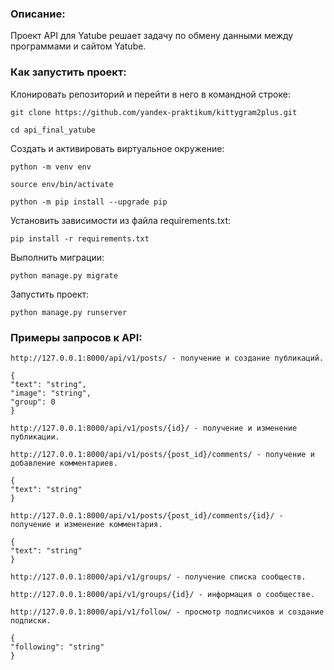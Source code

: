 ### Описание:

Проект API для Yatube решает задачу по обмену данными между программами и сайтом Yatube.

### Как запустить проект:

Клонировать репозиторий и перейти в него в командной строке:

```
git clone https://github.com/yandex-praktikum/kittygram2plus.git
```

```
cd api_final_yatube 
```

Cоздать и активировать виртуальное окружение:

```
python -m venv env
```

```
source env/bin/activate
```

```
python -m pip install --upgrade pip
```

Установить зависимости из файла requirements.txt:

```
pip install -r requirements.txt
```

Выполнить миграции:

```
python manage.py migrate
```

Запустить проект:

```
python manage.py runserver
```

### Примеры запросов к API:

```
http://127.0.0.1:8000/api/v1/posts/ - получение и создание публикаций.

{
"text": "string",
"image": "string",
"group": 0
}
```

```
http://127.0.0.1:8000/api/v1/posts/{id}/ - получение и изменение публикации.
```


```
http://127.0.0.1:8000/api/v1/posts/{post_id}/comments/ - получение и добавление комментариев.

{
"text": "string"
}
```

```
http://127.0.0.1:8000/api/v1/posts/{post_id}/comments/{id}/ - получение и изменение комментария.

{
"text": "string"
}

```

```
http://127.0.0.1:8000/api/v1/groups/ - получение списка сообществ.
```

```
http://127.0.0.1:8000/api/v1/groups/{id}/ - информация о сообществе.
```

```
http://127.0.0.1:8000/api/v1/follow/ - просмотр подписчиков и создание подписки.

{
"following": "string"
}

```